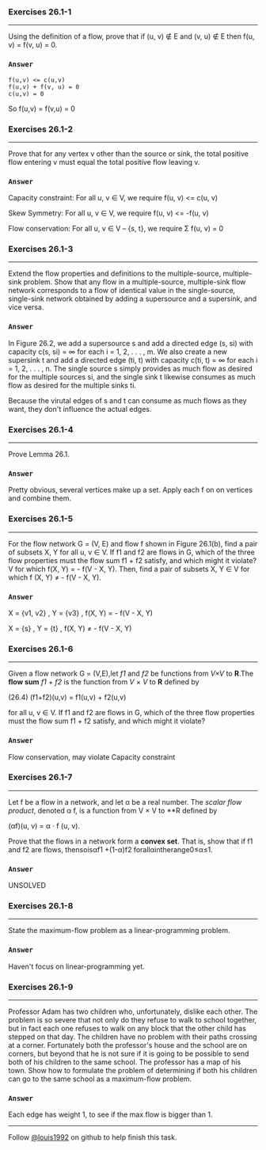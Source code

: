 ### Exercises 26.1-1
***
Using the definition of a flow, prove that if (u, v) ∉ E and (v, u) ∉ E then f(u, v) = f(v, u) = 0.
### `Answer`
	f(u,v) <= c(u,v)
	f(u,v) + f(v, u) = 0
	c(u,v) = 0
	
So f(u,v) = f(v,u) = 0

### Exercises 26.1-2
***Prove that for any vertex v other than the source or sink, the total positive flow entering v must equal the total positive flow leaving v.

### `Answer`
Capacity constraint: For all u, v ∈ V, we require f(u, v) <= c(u, v)

Skew Symmetry: For all u, v ∈ V, we require f(u, v) <= -f(u, v)

Flow conservation: For all u, v ∈ V – {s, t}, we require Σ f(u, v) = 0

### Exercises 26.1-3
***Extend the flow properties and definitions to the multiple-source, multiple-sink problem. Show that any flow in a multiple-source, multiple-sink flow network corresponds to a flow of identical value in the single-source, single-sink network obtained by adding a supersource and a supersink, and vice versa.

### `Answer`
In Figure 26.2, we add a supersource s and add a directed edge (s, si) with capacity c(s, si) = ∞ for each i = 1, 2, . . . , m. We also create a new supersink t and add a directed edge (ti, t) with capacity c(ti, t) = ∞ for each i = 1, 2, . . . , n. The single source s simply provides as much flow as desired for the multiple sources si, and the single sink t likewise consumes as much flow as desired for the multiple sinks ti.

Because the virutal edges of s and t can consume as much flows as they want, they don't influence the actual edges.

### Exercises 26.1-4
***Prove Lemma 26.1.

### `Answer`
Pretty obvious, several vertices make up a set. Apply each f on on vertices and combine them.

### Exercises 26.1-5
***For the flow network G = (V, E) and flow f shown in Figure 26.1(b), find a pair of subsets X, Y for all u, v ∈ V. If f1 and f2 are flows in G, which of the three flow properties must the flow sum f1 + f2 satisfy, and which might it violate? V for which f(X, Y) = - f(V - X, Y). Then, find a pair of subsets X, Y ∈ V for which f (X, Y) ≠ - f(V - X, Y).

### `Answer`
X = {v1, v2} , Y = {v3} ,  f(X, Y) = - f(V - X, Y)

X = {s} , Y = {t} ,  f(X, Y) ≠ - f(V - X, Y)

### Exercises 26.1-6
***Given a flow network G = (V,E),let *f1* and *f2* be functions from *V×V* to **R**.The **flow sum** *f1* + *f2* is the function from *V* × *V* to **R** defined by
(26.4) (f1+f2)(u,v) = f1(u,v) + f2(u,v)
for all u, v ∈ V. If f1 and f2 are flows in G, which of the three flow properties must the flow sum f1 + f2 satisfy, and which might it violate?

### `Answer`
Flow conservation, may violate Capacity constraint

### Exercises 26.1-7
***Let f be a flow in a network, and let α be a real number. The *scalar flow product*, denoted α f, is a function from V × V to **R defined by
(αf)(u, v) = α · f (u, v).
Prove that the flows in a network form a **convex set**. That is, show that if f1 and f2 are flows, thensoisαf1 +(1-α)f2 forallαintherange0≤α≤1.

### `Answer`
UNSOLVED

### Exercises 26.1-8
***State the maximum-flow problem as a linear-programming problem.

### `Answer`
Haven't focus on linear-programming yet.

### Exercises 26.1-9
***
Professor Adam has two children who, unfortunately, dislike each other. The problem is so severe that not only do they refuse to walk to school together, but in fact each one refuses to walk on any block that the other child has stepped on that day. The children have no problem with their paths crossing at a corner. Fortunately both the professor's house and the school are on corners, but beyond that he is not sure if it is going to be possible to send both of his children to the same school. The professor has a map of his town. Show how to formulate the problem of determining if both his children can go to the same school as a maximum-flow problem.

### `Answer`
Each edge has weight 1, to see if the max flow is bigger than 1.

***
Follow [@louis1992](https://github.com/gzc) on github to help finish this task.

